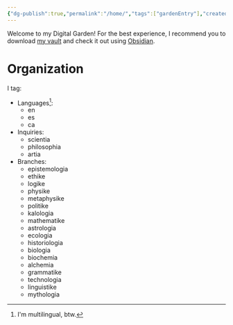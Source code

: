 ```yaml
---
{"dg-publish":true,"permalink":"/home/","tags":["gardenEntry"],"created":"2024-07-29T07:49:18.919+02:00","updated":"2024-07-28T20:24:12.906+02:00"}
---
```



Welcome to my Digital Garden! For the best experience, I recommend you to download [my vault](https://github.com/IL01DI/dg) and check it out using [Obsidian](https://obsidian.md).

# Organization



I tag:
- Languages[^1]:
	- en
	- es
	- ca
- Inquiries:
	- scientia
	- philosophia
	- artia
- Branches:
	- epistemologia
	- ethike
	- logike
	- physike
	- metaphysike
	- politike
	- kalologia
	- mathematike
	- astrologia
	- ecologia
	- historiologia
	- biologia
	- biochemia
	- alchemia
	- grammatike
	- technologia
	- linguistike
	- mythologia

[^1]: I'm multilingual, btw.
